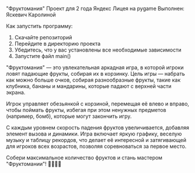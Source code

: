 "Фруктомания"
Проект для 2 года Яндекс Лицея на pygame
Выполнен: Яскевич Каролиной

Как запустить программу: 
1. Скачайте репозиторий 
2. Перейдите в директорию проекта
3. Убедитесь, что у вас установлены все необходимые зависимости
4. Запустите файл main()


"Фруктомания" — это увлекательная аркадная игра, в которой игроки ловят падающие фрукты, собирая их в корзинку. Цель игры — набрать как можно больше очков, собирая разнообразные фрукты, такие как клубника, бананы и мандарины, которые падают с верхней части экрана.

Игрок управляет обезьянкой с корзиной, перемещая её влево и вправо, чтобы поймать фрукты, избегая при этом ненужных предметов (например, бомб), которые могут закончить игру.

С каждым уровнем скорость падения фруктов увеличивается, добавляя элемент вызова и динамики. Игра включает яркую графику, веселую музыку и таблицу рекордов, что делает её интересной и затягивающей для игроков всех возрастов, позволяя соревноваться за первое место.

Собери максимальное количество фруктов и стань мастером "Фруктомании"! 🍏🍌🍇😊
